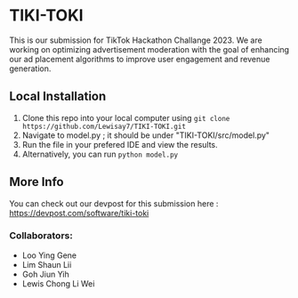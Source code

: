 # TIKI-TOKI
This is our submission for TikTok Hackathon Challange 2023. We are working on optimizing advertisement moderation with the goal of enhancing our ad placement algorithms to improve user engagement and revenue generation.

## Local Installation 
1. Clone this repo into your local computer using 
`git clone https://github.com/Lewisay7/TIKI-TOKI.git`
2. Navigate to model.py ; it should be under "TIKI-TOKI/src/model.py"
3. Run the file in your prefered IDE and view the results. 
4. Alternatively, you can run `python model.py` 

## More Info 
You can check out our devpost for this submission here : https://devpost.com/software/tiki-toki

### Collaborators: 
- Loo Ying Gene 
- Lim Shaun Lii 
- Goh Jiun Yih 
- Lewis Chong Li Wei 